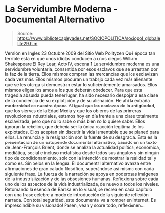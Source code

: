 # La Servidumbre Moderna - Documental Alternativo

> Source: https://www.bibliotecapleyades.net/SOCIOPOLITICA/sociopol_globalelite29.htm

Versión en Ingles
23 Octubre 2009
del Sitio Web
Polityzen
Qué época tan terrible esta en que
unos idiotas conducen a unos ciegos
William Shakespeare
El Rey Lear, Acto IV,
escena 1
La servidumbre moderna es una servidumbre
voluntaria, consentida por esos esclavos que se arrastran por la faz de la
tierra. Ellos mismos compran las mercancías que los esclavizan cada vez más.
Ellos mismos procuran un trabajo cada vez más alienante que se les otorga si
demuestran estar lo suficientemente amansados.
Ellos mismos eligen los amos
a los que deberán obedecer. Para que esta tragedia absurda pueda tener lugar,
ha sido necesario despojar a esa clase de la conciencia de su explotación y
de su alienación. He ahí la extraña modernidad de nuestra época. Al igual
que los esclavos de la antigüedad, que los siervos de la Edad Media y que
los obreros de las primeras revoluciones industriales, estamos hoy en día
frente a una clase totalmente esclavizada, pero que no lo sabe o más bien no
lo quiere saber.
Ellos ignoran la rebelión, que debería ser la única
reacción legitima de los explotados. Ellos aceptan sin discutir la vida
lamentable que se planeó para ellos.
La renuncia y la resignación son la
fuente de su desgracia.
Esta es la presentación de un estupendo documental alternativo, basado en
un
texto de Jean-François Brient, donde se analiza la
actualidad política, económica, mediática, social e incluso metafísica desde
todos sus ángulos y sin ningún tipo de condicionamiento, solo con la
intención de mostrar la realidad tal y como es. Sin pelos en la lengua.
El documental alternativo avanza entre afirmaciones de gran calado
filosófico, superándose así mismo con cada siguiente frase. La fuerza de la
narración se apoya en poderosas imágenes de la industrialización y de las
obsesiones humanas. Reflexiona sobre cada uno de los aspectos de la vida
industrializada, de nuevo a todos los niveles.
Retomando la esencia de
Baraka en lo visual, se recrea en cada capítulo con
una frase célebre a modo de introducción de la siguiente reflexión narrada.
Con total seguridad, este documental va a romper en Internet.
Es
imprescindible su visionado!
Pasen, vean y
sobre todo, reflexionen...
